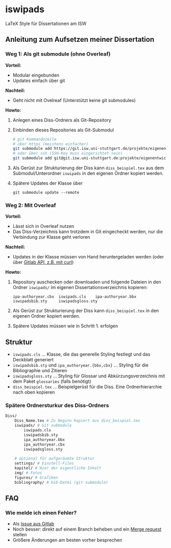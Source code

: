 # iswipads

LaTeX Style für Dissertationen am ISW


## Anleitung zum Aufsetzen meiner Dissertation 

### Weg 1: Als git submodule (ohne Overleaf)

**Vorteil:**

- Modular eingebunden
- Updates einfach über git

**Nachteil:**

- Geht nicht mit Ovelreaf (Unterstützt keine git submodules)

**Howto:**

1. Anlegen eines Diss-Ordners als Git-Repository
2. Einbinden dieses Repositories als Git-Submodul

    ```sh
    # git Kommandozeile
    # über https (meistens einfacher)
    git submodule add https://git.isw.uni-stuttgart.de/projekte/eigenentwicklungen/templates/iswipads.git
    # oder über ssh (SSH-Key muss eingerichtet sein)
    git submodule add git@git.isw.uni-stuttgart.de:projekte/eigenentwicklungen/templates/iswipads.git
    ```

3. Als Gerüst zur Strukturierung der Diss kann `diss_beispiel.tex` aus dem Submodul/Unterordner `iswipads` in den eigenen Ordner kopiert werden.
4. Spätere Updates der Klasse über

    ```
    git submodule update --remote
    ```


### Weg 2: Mit Overleaf

**Vorteil:**

- Lässt sich in Overleaf nutzen
- Das Diss-Verzeichnis kann trotzdem in Git eingecheckt werden, nur die Verbindung zur Klasse geht verloren

**Nachteil:**

- Updates in der Klasse müssen von Hand heruntergeladen werden (oder über [Gitlab API, z.B. mit curl](https://stackoverflow.com/questions/44730632/gitlab-api-how-to-get-the-repository-project-files-and-metadata))

**Howto:**

1. Repository auschecken oder downloaden und folgende Dateien in den Ordner `iswipads/` im eigenen Dissertationsverzeichnis kopieren:

    ```
    ipa-authoryear.cbx  iswipads.cls    ipa-authoryear.bbx  iswipadsbib.sty     iswipadsgloss.sty
    ```
2. Als Gerüst zur Strukturierung der Diss kann `diss_beispiel.tex` in den eigenen Ordner kopiert werden.
3. Spätere Updates müssen wie in Schritt 1. erfolgen

## Struktur

- `iswipads.cls` ... Klasse, die das generelle Styling festlegt und das Deckblatt generiert
- `iswipadsbib.sty` und `ipa_authoryear.{bbx,cbx}` ... Styling für die Bibliographie und Zitieren
- `iswipadsgloss.sty` ... Styling für Glossar und Abkürzungsverzeichnis mit dem Paket `glossaries` (falls benötigt)
- `diss_beispiel.tex` ... Beispielgerüst für die Diss. Eine Ordnerhierarchie nach oben kopieren

### Spätere Ordnersturkur des Diss-Ordners

```sh
Diss/
    Diss_Name.tex # Zu Beginn kopiert aus diss_beispiel.tex
    iswipads/ # Git submodule
        iswipads.cls
        iswipadsbib.sty
        ipa_authoryear.bbx
        ipa_authoryear.cbx
        iswipadsgloss.sty
    
    # optional für aufgeräumte Struktur
    settings/ # Einstell-Files
    kapitel/ # Hier der eigentliche Inhalt
    img/ # Fotos
    figures/ # Grafiken
    bibliography/ # bib-Datei (git submodule)
```


## FAQ

### Wie melde ich einen Fehler?

- Als [Issue aus Gitlab]()
- Noch besser: direkt auf einem Branch beheben und ein [Merge request]() stellen
- Größere Änderungen am besten vorher besprechen
